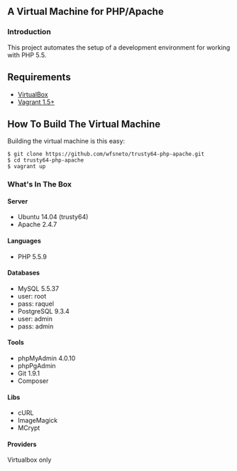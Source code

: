 ## A Virtual Machine for PHP/Apache

### Introduction
This project automates the setup of a development environment for working with PHP 5.5.

## Requirements
* [VirtualBox](https://www.virtualbox.org)
* [Vagrant 1.5+](http://vagrantup.com)

## How To Build The Virtual Machine
Building the virtual machine is this easy:

    $ git clone https://github.com/wfsneto/trusty64-php-apache.git
    $ cd trusty64-php-apache
    $ vagrant up

### What's In The Box

#### Server
* Ubuntu 14.04 (trusty64)
* Apache 2.4.7

#### Languages
* PHP 5.5.9

#### Databases
* MySQL 5.5.37
 * user: root
 * pass: raquel
* PostgreSQL 9.3.4
 * user: admin
 * pass: admin

#### Tools
* phpMyAdmin 4.0.10
* phpPgAdmin
* Git 1.9.1
* Composer

#### Libs
* cURL
* ImageMagick
* MCrypt

#### Providers
Virtualbox only
